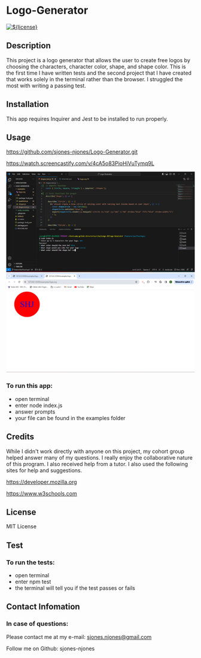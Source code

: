 # Logo-Generator

  [![${license}](https://img.shields.io/badge/License-MIT-yellow.svg)](https://opensource.org/licenses/MIT)

## Description

This project is a logo generator that allows the user to create free logos by choosing the characters, character color, shape, and shape color. This is the first time I have written tests and the second project that I have created that works solely in the terminal rather than the browser. I struggled the most with  writing a passing test.       

## Installation 

This app requires Inquirer and Jest to be installed to run properly.
  
## Usage

https://github.com/sjones-njones/Logo-Generator.git

https://watch.screencastify.com/v/4cA5o83PioHiVuTymq9L

![Alt text](./assets/image.png)
![Alt text](./assets/image-1.png)

### To run this app:
* open terminal
* enter node index.js
* answer prompts
* your file can be found in the examples folder


## Credits

While I didn't work directly with anyone on this project, my cohort group helped answer many of my questions. I really enjoy the collaborative nature of this program.  I also received help from a tutor. I also used the following sites for help and suggestions.

https://developer.mozilla.org

https://www.w3schools.com

## License

MIT License

## Test

### To run the tests:
* open terminal
* enter npm test
* the terminal will tell you if the test passes or fails


## Contact Infomation

### In case of questions:

Please contact me at my e-mail: sjones.njones@gmail.com

Follow me on Github: sjones-njones

